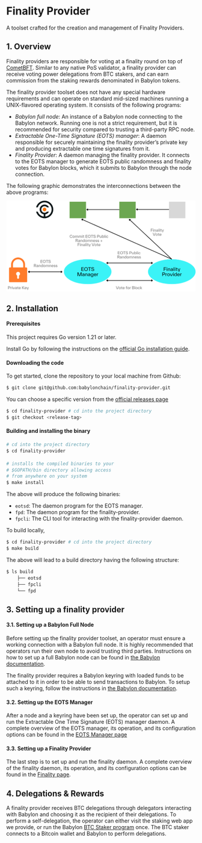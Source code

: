 # Finality Provider

A toolset crafted for the creation and
management of Finality Providers.

## 1. Overview

Finality providers are responsible for voting
at a finality round on top of [CometBFT](https://github.com/cometbft/cometbft).
Similar to any native PoS validator,
a finality provider can receive voting power delegations from BTC stakers, and
can earn commission from the staking rewards denominated in Babylon tokens.

The finality provider toolset does not have
any special hardware requirements
and can operate on standard mid-sized machines
running a UNIX-flavored operating system.
It consists of the following programs:
- *Babylon full node*: An instance of a Babylon node connecting to
  the Babylon network. Running one is not a strict requirement,
  but it is recommended for security compared to trusting a third-party RPC node.
- *Extractable One-Time Signature (EOTS) manager*:
  A daemon responsible for securely maintaining the finality provider’s
  private key and producing extractable one time signatures from it.
- *Finality Provider*: A daemon managing the finality provider.
  It connects to the EOTS manager to generate EOTS public randomness and
  finality votes for Babylon blocks, which it submits to Babylon through
  the node connection.

The following graphic demonstrates the interconnections between the above programs:

![Finality Provider Interconnections](./docs/finality-toolset.png)


## 2. Installation

#### Prerequisites

This project requires Go version 1.21 or later.

Install Go by following the instructions on
the [official Go installation guide](https://golang.org/doc/install).

#### Downloading the code

To get started, clone the repository to your local machine from Github:

```bash
$ git clone git@github.com:babylonchain/finality-provider.git
```

You can choose a specific version from
the [official releases page](https://github.com/babylonchain/finality-provider/releases)

```bash
$ cd finality-provider # cd into the project directory
$ git checkout <release-tag>
```

#### Building and installing the binary

```bash
# cd into the project directory
$ cd finality-provider

# installs the compiled binaries to your
# $GOPATH/bin directory allowing access
# from anywhere on your system
$ make install 
```

The above will produce the following binaries:

- `eotsd`: The daemon program for the EOTS manager.
- `fpd`: The daemon program for the finality-provider.
- `fpcli`: The CLI tool for interacting with the finality-provider daemon.

To build locally,

```bash
$ cd finality-provider # cd into the project directory
$ make build
```

The above will lead to a build directory having the following structure:
```bash
$ ls build
    ├── eotsd
    ├── fpcli
    └── fpd
```

## 3. Setting up a finality provider

#### 3.1. Setting up a Babylon Full Node

Before setting up the finality provider toolset,
an operator must ensure a working connection with a Babylon full node.
It is highly recommended that operators run their own node to avoid
trusting third parties. Instructions on how to set up a full Babylon node
can be found in 
[the Babylon documentation](https://docs.babylonchain.io/docs/user-guides/btc-timestamping-testnet/setup-node).

The finality provider requires a Babylon keyring with loaded funds to be attached to it
in order to be able to send transactions to Babylon.
To setup such a keyring, follow the instructions in
[the Babylon documentation](https://docs.babylonchain.io/docs/user-guides/btc-timestamping-testnet/getting-funds).

#### 3.2. Setting up the EOTS Manager

After a node and a keyring have been set up,
the operator can set up and run the
Extractable One Time Signature (EOTS) manager daemon.
A complete overview of the EOTS manager, its operation, and
its configuration options can be found in the
[EOTS Manager page](docs/eots.md)

#### 3.3. Setting up a Finality Provider 

The last step is to set up and run
the finality daemon.
A complete overview of the finality daemon, its operation, and
its configuration options can be found in the
[Finality page](docs/finality-provider.md).

## 4. Delegations & Rewards

A finality provider receives BTC delegations through delegators
interacting with Babylon and choosing it as the recipient of their delegations.
To perform a self-delegation,
the operator can either visit the staking web app we provide,
or run the Babylon [BTC Staker program](https://github.com/babylonchain/btc-staker) once.
The BTC staker connects to a Bitcoin wallet and Babylon to perform delegations.
